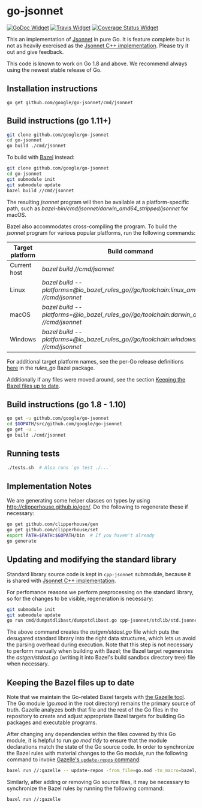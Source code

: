 # go-jsonnet

[![GoDoc Widget]][GoDoc] [![Travis Widget]][Travis] [![Coverage Status Widget]][Coverage Status]

[GoDoc]: https://godoc.org/github.com/google/go-jsonnet
[GoDoc Widget]: https://godoc.org/github.com/google/go-jsonnet?status.png
[Travis]: https://travis-ci.org/google/go-jsonnet
[Travis Widget]: https://travis-ci.org/google/go-jsonnet.svg?branch=master
[Coverage Status Widget]: https://coveralls.io/repos/github/google/go-jsonnet/badge.svg?branch=master
[Coverage Status]: https://coveralls.io/github/google/go-jsonnet?branch=master

This an implementation of [Jsonnet](http://jsonnet.org/) in pure Go. It is feature complete but is not as heavily exercised as the [Jsonnet C++ implementation](https://github.com/google/jsonnet).  Please try it out and give feedback.

This code is known to work on Go 1.8 and above. We recommend always using the newest stable release of Go.

## Installation instructions

```
go get github.com/google/go-jsonnet/cmd/jsonnet
```

## Build instructions (go 1.11+)

```bash
git clone github.com/google/go-jsonnet
cd go-jsonnet
go build ./cmd/jsonnet
```
To build with [Bazel](https://bazel.build/) instead:
```bash
git clone github.com/google/go-jsonnet
cd go-jsonnet
git submodule init
git submodule update
bazel build //cmd/jsonnet
```
The resulting _jsonnet_ program will then be available at a platform-specific path, such as _bazel-bin/cmd/jsonnet/darwin_amd64_stripped/jsonnet_ for macOS.

Bazel also accommodates cross-compiling the program. To build the _jsonnet_ program for various popular platforms, run the following commands:

Target platform | Build command
--------------- | -------------------------------------------------------------------------------------
Current host    | _bazel build //cmd/jsonnet_
Linux           | _bazel build --platforms=@io_bazel_rules_go//go/toolchain:linux_amd64 //cmd/jsonnet_
macOS           | _bazel build --platforms=@io_bazel_rules_go//go/toolchain:darwin_amd64 //cmd/jsonnet_
Windows         | _bazel build --platforms=@io_bazel_rules_go//go/toolchain:windows_amd64 //cmd/jsonnet_

For additional target platform names, see the per-Go release definitions [here](https://github.com/bazelbuild/rules_go/blob/master/go/private/sdk_list.bzl#L21-L31) in the _rules_go_ Bazel package.

Additionally if any files were moved around, see the section [Keeping the Bazel files up to date](#keeping-the-bazel-files-up-to-date).

## Build instructions (go 1.8 - 1.10)

```bash
go get -u github.com/google/go-jsonnet
cd $GOPATH/src/github.com/google/go-jsonnet
go get -u .
go build ./cmd/jsonnet
```

## Running tests

```bash
./tests.sh  # Also runs `go test ./...`
```

## Implementation Notes

We are generating some helper classes on types by using http://clipperhouse.github.io/gen/.  Do the following to regenerate these if necessary:

```bash
go get github.com/clipperhouse/gen
go get github.com/clipperhouse/set
export PATH=$PATH:$GOPATH/bin  # If you haven't already
go generate
```

## Updating and modifying the standard library

Standard library source code is kept in `cpp-jsonnet` submodule, because it is shared with [Jsonnet C++
implementation](https://github.com/google/jsonnet).

For perfomance reasons we perform preprocessing on the standard library, so for the changes to be visible, regeneration is necessary:

```bash
git submodule init
git submodule update
go run cmd/dumpstdlibast/dumpstdlibast.go cpp-jsonnet/stdlib/std.jsonnet > astgen/stdast.go
```

The above command creates the _astgen/stdast.go_ file which puts the desugared standard library into the right data structures, which lets us avoid the parsing overhead during execution. Note that this step is not necessary to perform manually when building with Bazel; the Bazel target regenerates the _astgen/stdast.go_ (writing it into Bazel's build sandbox directory tree) file when necessary.

## Keeping the Bazel files up to date
Note that we maintain the Go-related Bazel targets with [the Gazelle tool](https://github.com/bazelbuild/bazel-gazelle). The Go module (_go.mod_ in the root directory) remains the primary source of truth. Gazelle analyzes both that file and the rest of the Go files in the repository to create and adjust appropriate Bazel targets for building Go packages and executable programs.

After changing any dependencies within the files covered by this Go module, it is helpful to run _go mod tidy_ to ensure that the module declarations match the state of the Go source code. In order to synchronize the Bazel rules with material changes to the Go module, run the following command to invoke [Gazelle's `update-repos` command](https://github.com/bazelbuild/bazel-gazelle#update-repos):
```bash
bazel run //:gazelle -- update-repos -from_file=go.mod -to_macro=bazel/deps.bzl%jsonnet_go_dependencies
```

Similarly, after adding or removing Go source files, it may be necessary to synchronize the Bazel rules by running the following command:
```bash
bazel run //:gazelle
```
